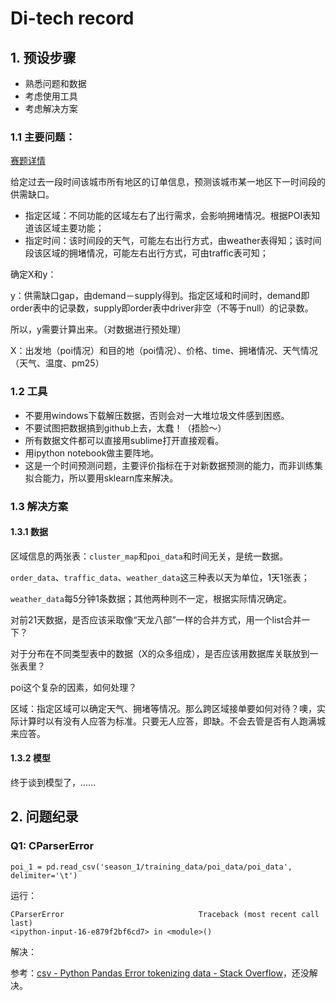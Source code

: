 # Di-tech record  

## 1. 预设步骤  

- 熟悉问题和数据  
- 考虑使用工具  
- 考虑解决方案  

### 1.1 主要问题：  
[赛题详情](http://research.xiaojukeji.com/competition/detail.action?competitionId=DiTech2016)   

给定过去一段时间该城市所有地区的订单信息，预测该城市某一地区下一时间段的供需缺口。  

- 指定区域：不同功能的区域左右了出行需求，会影响拥堵情况。根据POI表知道该区域主要功能；  
- 指定时间：该时间段的天气，可能左右出行方式，由weather表得知；该时间段该区域的拥堵情况，可能左右出行方式，可由traffic表可知；  

确定X和y：  

y：供需缺口gap，由demand－supply得到。指定区域和时间时，demand即order表中的记录数，supply即order表中driver非空（不等于null）的记录数。  

所以，y需要计算出来。（对数据进行预处理）

X：出发地（poi情况）和目的地（poi情况）、价格、time、拥堵情况、天气情况（天气、温度、pm25）

### 1.2 工具  

- 不要用windows下载解压数据，否则会对一大堆垃圾文件感到困惑。  
- 不要试图把数据搞到github上去，太蠢！（捂脸～）
- 所有数据文件都可以直接用sublime打开直接观看。  
- 用ipython notebook做主要阵地。   
- 这是一个时间预测问题，主要评价指标在于对新数据预测的能力，而非训练集拟合能力，所以要用sklearn库来解决。

### 1.3 解决方案  

#### 1.3.1 数据  

区域信息的两张表：`cluster_map`和`poi_data`和时间无关，是统一数据。  

`order_data`、`traffic_data`、`weather_data`这三种表以天为单位，1天1张表；   

 `weather_data`每5分钟1条数据；其他两种则不一定，根据实际情况确定。  

对前21天数据，是否应该采取像“天龙八部”一样的合并方式，用一个list合并一下？  

对于分布在不同类型表中的数据（X的众多组成），是否应该用数据库关联放到一张表里？  

poi这个复杂的因素，如何处理？  

区域：指定区域可以确定天气、拥堵等情况。那么跨区域接单要如何对待？噢，实际计算时以有没有人应答为标准。只要无人应答，即缺。不会去管是否有人跑满城来应答。

#### 1.3.2 模型  

终于谈到模型了，……

## 2. 问题纪录

### Q1: CParserError  

	poi_1 = pd.read_csv('season_1/training_data/poi_data/poi_data', delimiter='\t')
	
运行：  

	CParserError                              Traceback (most recent call last)
	<ipython-input-16-e879f2bf6cd7> in <module>()

解决：  

参考：[csv - Python Pandas Error tokenizing data - Stack Overflow](http://stackoverflow.com/questions/18039057/python-pandas-error-tokenizing-data)，还没解决。

